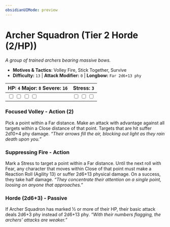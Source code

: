 ```yaml
---
obsidianUIMode: preview
---
```

# Archer Squadron (Tier 2 Horde (2/HP))

*A group of trained archers bearing massive bows.*

- **Motives & Tactics**: Volley Fire, Stick Together, Survive
- **Difficulty:** `13` | **Attack Modifier:** `0` | **Longbow:** `Far 2d6+13 phy`

| HP: `4` Major: `8` Severe: `16` | Stress: `3` |
|--|--|
|  <input type="checkbox" unchecked id="2c608032"> <input type="checkbox" unchecked id="f8691e45"> <input type="checkbox" unchecked id="ff7fa5f6"> <input type="checkbox" unchecked id="4cc60314"> |  <input type="checkbox" unchecked id="fc3b596b"> <input type="checkbox" unchecked id="7705ff10"> <input type="checkbox" unchecked id="1076b32c"> |

### Focused Volley - Action (2)

Pick a point within a Far distance. Make an attack with advantage against all targets within a Close distance of that point. Targets that are hit suffer 2d10+4 phy damage. *“Their arrows fill the air, blocking out light as they rain death upon you.”*

### Suppressing Fire - Action

Mark a Stress to target a point within a Far distance. Until the next roll with Fear, any character that moves within Close of that point must make a Reaction Roll (Agility 13) or suffer 2d6+13 physical damage. On a success, they take half damage. *“They concentrate their attention on a single point, loosing on anyone that approaches.”*

### Horde (2d6+3) - Passive

If Archer Squadron has marked ½ or more of their HP, their basic attack deals 2d6+3 phy instead of 2d6+13 phy. *“With their numbers flagging, the archers’ attacks are weaker.”*




